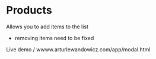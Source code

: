 # Products
Allows you to add items to the list

- removing items need to be fixed

Live demo / wwww.arturlewandowicz.com/app/modal.html
